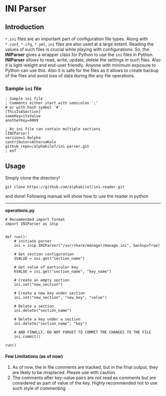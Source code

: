 # INI Parser
## Introduction
`*.ini` files are an important part of configuration file types. Along with `*.conf`, `*.cfg`, `*.yml`, `ini` files are also used at a large extent. Reading the values of such files is crucial while playing with configurations. So, the **INIParser** gives a wrapper class for Python to use the `ini` files in Python. **INIParser** allows to read, write, update, delete the settings in such files. Also it is light-weight and end-user friendly. Anyone with minimum exposure to Python can use this. Also it is safe for the files as it allows to create backup of the files and avoid loss of data during the any file operations.

### Sample `ini` file
```
; Sample ini file
; Comments either start with semicolon ';'
# or with hash symbol '#'.
[ThisIsASection]
someKey=itsValue
anotherKey=9089

; An ini file can contain multiple sections
[INIParser]
version=1.0alpha
contributor=AtharvaKale
github_repo=/alphakilo7/ini-parser.git
; eof 
```

## Usage
Simply clone the directory!
```
git clone https://github.com/alphakilo7/ini-reader.git
```
and done!
Following manual will show how to use the reader in python
***
**operations.py**
```
# Recommended import format
import INIParser as inip


def run():
	# initiate parser
	ini = inip.INIParser("/usr/share/manager/manage.ini", backup=True)

	# Get section configuration
	SVALUE = ini.get("section_name")

	# Get value of particular key
	KVALUE = ini.get("section_name", "key_name")

	# Create an empty section
	ini.set("new_section")

	# Create a new key under section
	ini.set("new_section", "new_key", "value")

	# Delete a section
	ini.delete("section_name")

	# Delete a key under a section
	ini.delete("section_name", "key")

	# AND FINALLY, DO NOT FORGET TO COMMIT THE CHANGES TO THE FILE
	ini.commit()

run()

```

#### Few Limitations (as of now)
1. As of now, the in file comments are tracked, but in the final output, they are likely to be misplaced. Please use with caution.
2. The comments after key-value pairs are not read as comments but are considered as part of value of the key. Highly recommended not to use such style of commenting.
